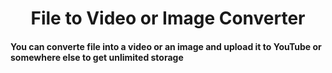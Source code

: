 # <h1 align="center">File to Video or Image Converter</h1>

#### You can converte file into a video or an image and upload it to YouTube or somewhere else to get unlimited storage

